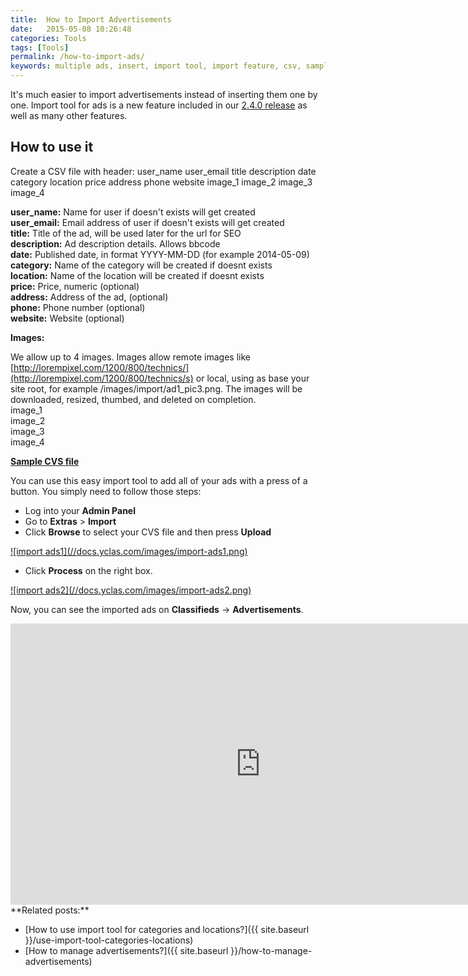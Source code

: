 ```yaml
---
title:  How to Import Advertisements
date:   2015-05-08 10:26:48
categories: Tools
tags: [Tools]
permalink: /how-to-import-ads/
keywords: multiple ads, insert, import tool, import feature, csv, sample file
---
```

It's much easier to import advertisements instead of inserting them one by one. Import tool for ads is a new feature included in our [2.4.0 release](http://open-classifieds.com/2015/04/28/open-classifieds-2-4-0/) as well as many other features. 

## How to use it

Create a CSV file with header: 
user_name user_email title description date category location price address phone website image_1 image_2 image_3 image_4

**user_name:** Name for user if doesn't exists will get created<br>
**user_email:** Email address of user if doesn't exists will get created<br>
**title:** Title of the ad, will be used later for the url for SEO<br>
**description:** Ad description details. Allows bbcode<br>
**date:** Published date, in format YYYY-MM-DD (for example 2014-05-09)<br>
**category:** Name of the category will be created if doesnt exists<br>
**location:** Name of the location will be created if doesnt exists<br>
**price:** Price, numeric (optional)<br>
**address:** Address of the ad, (optional)<br>
**phone:** Phone number (optional)<br>
**website:** Website (optional)

**Images:**

We allow up to 4 images. Images allow remote images like [http://lorempixel.com/1200/800/technics/](http://lorempixel.com/1200/800/technics/s) or local, using as base your site root, for example /images/import/ad1_pic3.png. The images will be downloaded, resized, thumbed, and deleted on completion.<br>
image_1<br>
image_2<br>
image_3<br>
image_4


[**Sample CVS file**](https://docs.google.com/uc?id=0B60e9iwQucDwRzlOT2NCem5maFU&export=download)


You can use this easy import tool to add all of your ads with a press of a button. You simply need to follow those steps:

+ Log into your **Admin Panel** 
+ Go to **Extras** > **Import**
+ Click **Browse** to select your CVS file and then press **Upload**

<a href="//docs.yclas.com/images/import-ads1.png" class="thumbnail gallery-item" data-gallery>
![import ads1](//docs.yclas.com/images/import-ads1.png)
</a>

+ Click **Process** on the right box.

<a href="//docs.yclas.com/images/import-ads2.png" class="thumbnail gallery-item" data-gallery>
![import ads2](//docs.yclas.com/images/import-ads2.png)
</a>

Now, you can see the imported ads on **Classifieds** -> **Advertisements**.

<iframe width="800" height="450" src="https://www.youtube.com/embed/BHMsDAV0WK0" frameborder="0" allowfullscreen></iframe>

<br>
**Related posts:**

+ [How to use import tool for categories and locations?]({{ site.baseurl }}/use-import-tool-categories-locations)
+ [How to manage advertisements?]({{ site.baseurl }}/how-to-manage-advertisements)